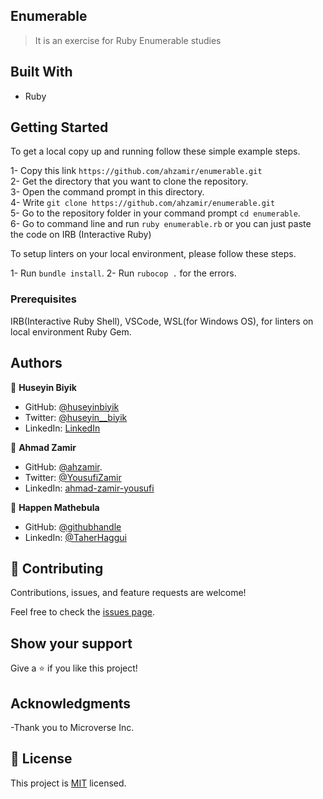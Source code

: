 ## Enumerable

> It is an exercise for Ruby Enumerable studies

## Built With

- Ruby

## Getting Started

To get a local copy up and running follow these simple example steps.

1- Copy this link `https://github.com/ahzamir/enumerable.git` <br>
2- Get the directory that you want to clone the repository. <br>
3- Open the command prompt in this directory. <br>
4- Write `git clone https://github.com/ahzamir/enumerable.git` <br>
5- Go to the repository folder in your command prompt `cd enumerable`. <br>
6- Go to command line and run `ruby enumerable.rb`  or you can just paste the code on IRB (Interactive Ruby)

To setup linters on your local environment, please follow these steps.

1- Run `bundle install`.
2- Run `rubocop .` for the errors.

### Prerequisites

IRB(Interactive Ruby Shell), VSCode, WSL(for Windows OS), for linters on local environment Ruby Gem.

## Authors

👤 **Huseyin Biyik**

- GitHub: [@huseyinbiyik](https://github.com/huseyinbiyik)
- Twitter: [@huseyin__biyik](https://twitter.com/huseyin__biyik)
- LinkedIn: [LinkedIn](https://www.linkedin.com/in/huseyin-b%C4%B1y%C4%B1k/)

👤 **Ahmad Zamir**

- GitHub: [@ahzamir](https://github.com/ahzamir).
- Twitter: [@YousufiZamir](https://twitter.com/YousufiZamir)
- LinkedIn: [ahmad-zamir-yousufi](https://www.linkedin.com/in/ahzamir/)

👤 **Happen Mathebula**

- GitHub: [@githubhandle](https://github.com/HSMathebula)
- LinkedIn: [@TaherHaggui](https://www.linkedin.com/in/happen-mathebula-4b0438115/)

## 🤝 Contributing

Contributions, issues, and feature requests are welcome!

Feel free to check the [issues page](../../issues/).

## Show your support

Give a ⭐️ if you like this project!

## Acknowledgments

-Thank you to Microverse Inc.

## 📝 License

This project is [MIT](./LICENSE.md) licensed.
